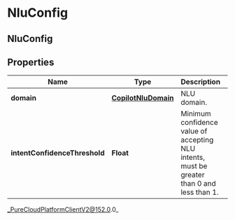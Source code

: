 # NluConfig

## NluConfig

## Properties

|Name | Type | Description | Notes|
|------------ | ------------- | ------------- | -------------|
| **domain** | [**CopilotNluDomain**](CopilotNluDomain) | NLU domain. | |
| **intentConfidenceThreshold** | **Float** | Minimum confidence value of accepting NLU intents, must be greater than 0 and less than 1. | |



_PureCloudPlatformClientV2@152.0.0_
